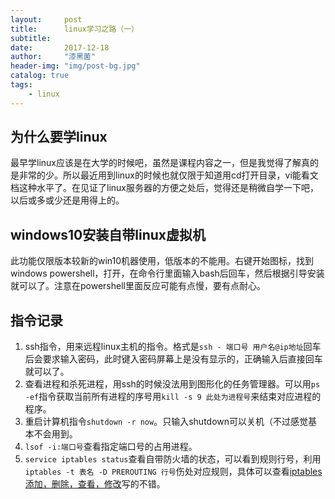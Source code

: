 ```yaml
---
layout:     post
title:      linux学习之路（一）
subtitle:   
date:       2017-12-18
author:     "漆黑菌"
header-img: "img/post-bg.jpg"
catalog: true
tags:
    - linux
---
```


## 为什么要学linux
最早学linux应该是在大学的时候吧，虽然是课程内容之一，但是我觉得了解真的是非常的少。所以最近用到linux的时候也就仅限于知道用cd打开目录，vi能看文档这种水平了。在见证了linux服务器的方便之处后，觉得还是稍微自学一下吧，以后或多或少还是用得上的。

## windows10安装自带linux虚拟机
此功能仅限版本较新的win10机器使用，低版本的不能用。右键开始图标，找到windows powershell，打开，在命令行里面输入bash后回车，然后根据引导安装就可以了。注意在powershell里面反应可能有点慢，要有点耐心。

## 指令记录
1. ssh指令，用来远程linux主机的指令。格式是`ssh - 端口号 用户名@ip地址`回车后会要求输入密码，此时键入密码屏幕上是没有显示的，正确输入后直接回车就可以了。
2. 查看进程和杀死进程，用ssh的时候没法用到图形化的任务管理器。可以用`ps -ef`指令获取当前所有进程的序号用`kill -s 9 此处为进程号`来结束对应进程的程序。
3. 重启计算机指令`shutdown -r now`。只输入shutdown可以关机（不过感觉基本不会用到。
4. `lsof -i:端口号`查看指定端口号的占用进程。
5. `service iptables status`查看自带防火墙的状态，可以看到规则行号，利用`iptables -t 表名 -D PREROUTING 行号`伤处对应规则，具体可以查看[iptables 添加，删除，查看，修改](http://blog.51yip.com/linux/1404.html)写的不错。
